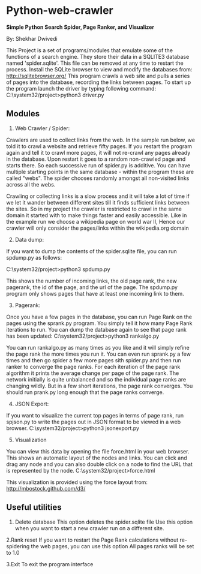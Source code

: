 # Python-web-crawler

**Simple Python Search Spider, Page Ranker, and Visualizer**

By: Shekhar Dwivedi


This Project is a set of programs/modules that emulate some of the functions of a search engine. They
store their data in a SQLITE3 database named 'spider.sqlite'. This file can be removed at any time to
restart the process.
Install the SQLite browser to view and modify the databases from:
http://sqlitebrowser.org/
This program crawls a web site and pulls a series of pages into the database, recording the links
between pages. To start up the program launch the driver by typing following command:  C:\system32/project>python3 driver.py


##       Modules        ##

1. Web Crawler / Spider:

Crawlers are used to collect links from the web.
In the sample run below, we told it to crawl a website and retrieve fifty pages. If you restart the
program again and tell it to crawl more pages, it will not re-crawl any pages already in the database.
Upon restart it goes to a random non-crawled page and starts there. So each successive run of
spider.py is additive.
You can have multiple starting points in the same database - within the program these are called
"webs". The spider chooses randomly amongst all non-visited links across all the webs.

Crawling or collecting links is a slow process and it will take a lot of time if we let it wander between
different sites till it finds sufficient links between the sites. So in my project the crawler is restricted to
crawl in the same domain it started with to make things faster and easily accessible.
Like in the example run we choose a wikipedia page on world war II, Hence our crawler will only
consider the pages/links within the wikipedia.org domain


2. Data dump:

If you want to dump the contents of the spider.sqlite file, you can run spdump.py as follows:

C:\system32/project>python3 spdump.py

This shows the number of incoming links, the old page rank, the new pagerank, the id of the page, and
the url of the page. The spdump.py program only shows pages that have at least one incoming link to
them.

3. Pagerank:

Once you have a few pages in the database, you can run Page Rank on the pages using the sprank.py
program. You simply tell it how many Page Rank iterations to run.
You can dump the database again to see that page rank has been updated:
C:\system32/project>python3 rankalgo.py

You can run rankalgo.py as many times as you like and it will simply refine the page rank the more
times you run it. You can even run sprank.py a few times and then go spider a few more pages sith
spider.py and then run ranker to converge the page ranks.
For each iteration of the page rank algorithm it prints the average change per page of the page rank.
The network initially is quite unbalanced and so the individual page ranks are changing wildly. But in
a few short iterations, the page rank converges. You should run prank.py long enough that the page
ranks converge.


4. JSON Export:


If you want to visualize the current top pages in terms of page rank, run spjson.py to write the pages
out in JSON format to be viewed in a web browser.
C:\system32/project>python3 jsonexport.py


5. Visualization

You can view this data by opening the file force.html in your web browser. This shows an automatic
layout of the nodes and links. You can click and drag any node and you can also double click on a
node to find the URL that is represented by the node.
C:\system32/project>force.html

This visualization is provided using the force layout from:
http://mbostock.github.com/d3/


## Useful utilities ##

1. Delete database
This option deletes the spider.sqlite file
Use this option when you want to start a new crawler run on a different site.

2.Rank reset
If you want to restart the Page Rank calculations without re-spidering the web pages, you can use this
option
All pages ranks will be set to 1.0

3.Exit
To exit the program interface
